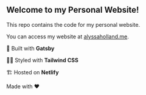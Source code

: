 ## Welcome to my Personal Website!

This repo contains the code for my personal website.

You can access my website at [alyssaholland.me](http://alyssaholland.me/).

🔨 Built with **Gatsby**

💅🏽 Styled with **Tailwind CSS**

🏗️ Hosted on **Netlify**

Made with ❤️
